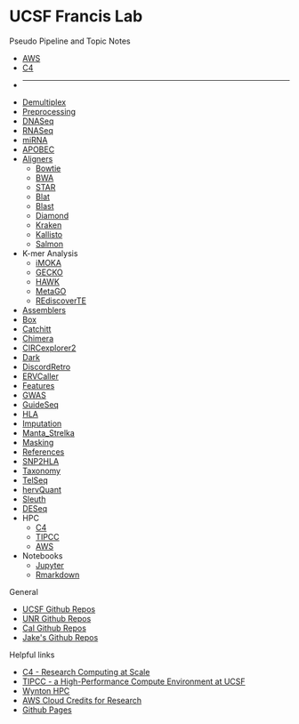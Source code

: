 #	UCSF Francis Lab

Pseudo Pipeline and Topic Notes
* [AWS](docs/AWS)
* [C4](docs/C4)
* ---
* [Demultiplex](docs/Demultiplex)
* [Preprocessing](docs/Preprocessing)
* [DNASeq](docs/DNASeq)
* [RNASeq](docs/RNASeq)
* [miRNA](docs/miRNA)
* [APOBEC](docs/APOBEC)
* [Aligners](docs/Aligners)
  * [Bowtie](docs/Bowtie)
  * [BWA](docs/BWA)
  * [STAR](docs/STAR)
  * [Blat](docs/Blat)
  * [Blast](docs/Blast)
  * [Diamond](docs/Diamond)
  * [Kraken](docs/Kraken)
  * [Kallisto](docs/Kallisto)
  * [Salmon](docs/Salmon)
* K-mer Analysis
  * [iMOKA](docs/iMOKA)
  * [GECKO](docs/GECKO)
  * [HAWK](docs/HAWK)
  * [MetaGO](docs/MetaGO)
  * [REdiscoverTE](docs/REdiscoverTE)
* [Assemblers](docs/Assemblers)
* [Box](docs/Box)
* [Catchitt](docs/Catchitt)
* [Chimera](docs/Chimera)
* [CIRCexplorer2](docs/CIRCexplorer2)
* [Dark](docs/Dark)
* [DiscordRetro](docs/DiscordRetro)
* [ERVCaller](docs/ERVCaller)
* [Features](docs/Features)
* [GWAS](docs/GWAS)
* [GuideSeq](docs/GuideSeq)
* [HLA](docs/HLA)
* [Imputation](docs/Imputation)
* [Manta_Strelka](docs/Manta_Strelka)
* [Masking](docs/Masking)
* [References](docs/References)
* [SNP2HLA](docs/SNP2HLA)
* [Taxonomy](docs/Taxonomy)
* [TelSeq](docs/TelSeq)
* [hervQuant](docs/hervQuant)
* [Sleuth](docs/Sleuth)
* [DESeq](docs/DESeq)
* HPC
  * [C4](docs/C4)
  * [TIPCC](docs/TIPCC)
  * [AWS](docs/AWS)
* Notebooks
  * [Jupyter](docs/Jupyter)
  * [Rmarkdown](docs/Rmarkdown)

General
* [UCSF Github Repos](https://github.com/ucsffrancislab)
* [UNR Github Repos](https://github.com/unreno)
* [Cal Github Repos](https://github.com/ccls)
* [Jake's Github Repos](https://github.com/jakewendt)

Helpful links
* [C4 - Research Computing at Scale](https://ucsf-cbi.github.io/c4/index.html)
* [TIPCC - a High-Performance Compute Environment at UCSF](https://ucsf-ti.github.io/tipcc-web/index.html)
* [Wynton	HPC](https://wynton.ucsf.edu/hpc/index.html)
* [AWS Cloud Credits for Research](https://aws.amazon.com/research-credits/)
* [Github Pages](https://help.github.com/en/github/working-with-github-pages)


